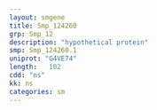 ```yaml
---
layout: smgene
title: Smp_124260
grp: Smp_12
description: "hypothetical protein"
smp: Smp_124260.1
uniprot: "G4VE74"
length:   102
cdd: "ns"
kk: ns
categories: sm
---
```

